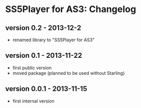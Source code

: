 # SS5Player for AS3: Changelog

## version 0.2 - 2013-12-2

- renamed library to "SS5Player for AS3"

## version 0.1 - 2013-11-22

- first public version
- moved package (planned to be used without Starling)

## version 0.0.1 - 2013-11-15

- first internal version

